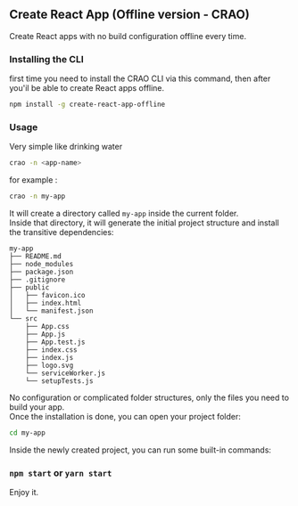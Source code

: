 ## Create React App (Offline version - CRAO)
Create React apps with no build configuration offline every time.

### Installing the CLI 
first time you need to install the CRAO CLI via this command, then after you'il be able to create React apps offline.
```sh
npm install -g create-react-app-offline
```

### Usage
Very simple like drinking water
```sh
crao -n <app-name>
```
for example :
```sh
crao -n my-app
```

It will create a directory called `my-app` inside the current folder.<br>
Inside that directory, it will generate the initial project structure and install the transitive dependencies:

```
my-app
├── README.md
├── node_modules
├── package.json
├── .gitignore
├── public
│   ├── favicon.ico
│   ├── index.html
│   └── manifest.json
└── src
    ├── App.css
    ├── App.js
    ├── App.test.js
    ├── index.css
    ├── index.js
    ├── logo.svg
    └── serviceWorker.js
    └── setupTests.js
```

No configuration or complicated folder structures, only the files you need to build your app.<br>
Once the installation is done, you can open your project folder:

```sh
cd my-app
```

Inside the newly created project, you can run some built-in commands:

### `npm start` or `yarn start`
 
Enjoy it.